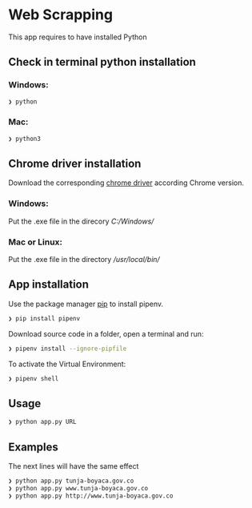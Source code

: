 # Web Scrapping

This app requires to have installed Python

## Check in terminal python installation

### Windows:

```bash
❯ python
```

### Mac:

```bash
❯ python3
```

## Chrome driver installation

Download the corresponding [chrome driver](https://chromedriver.chromium.org/downloads) according Chrome version.

### Windows:

Put the .exe file in the direcory _C:/Windows/_

### Mac or Linux:

Put the .exe file in the directory _/usr/local/bin/_

## App installation

Use the package manager [pip](https://pip.pypa.io/en/stable/) to install pipenv.

```bash
❯ pip install pipenv
```

Download source code in a folder, open a terminal and run:

```bash
❯ pipenv install --ignore-pipfile
```

To activate the Virtual Environment:

```bash
❯ pipenv shell
```

## Usage

```bash
❯ python app.py URL
```

## Examples

The next lines will have the same effect

```bash
❯ python app.py tunja-boyaca.gov.co
❯ python app.py www.tunja-boyaca.gov.co
❯ python app.py http://www.tunja-boyaca.gov.co
```
